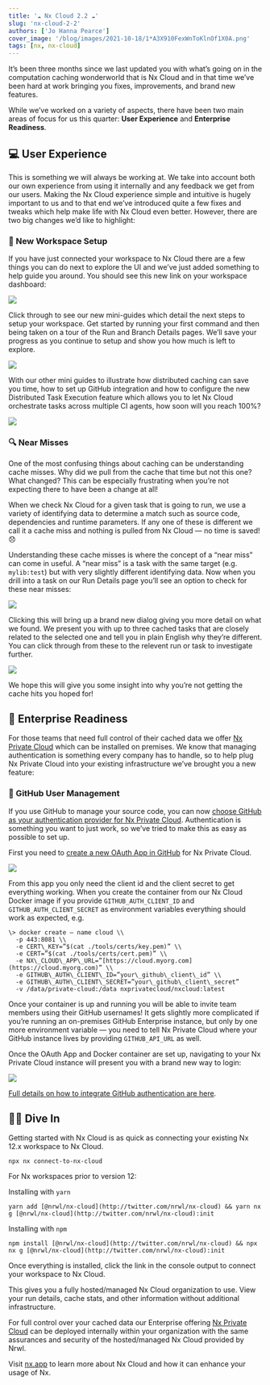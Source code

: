 ```yaml
---
title: '☁️ Nx Cloud 2.2 ☁️'
slug: 'nx-cloud-2-2'
authors: ['Jo Hanna Pearce']
cover_image: '/blog/images/2021-10-18/1*A3X910FexWnToKlnOf1X0A.png'
tags: [nx, nx-cloud]
---
```


It’s been three months since we last updated you with what’s going on in the computation caching wonderworld that is Nx Cloud and in that time we’ve been hard at work bringing you fixes, improvements, and brand new features.

While we’ve worked on a variety of aspects, there have been two main areas of focus for us this quarter: **User Experience** and **Enterprise Readiness**.

## 💻 User Experience

This is something we will always be working at. We take into account both our own experience from using it internally and any feedback we get from our users. Making the Nx Cloud experience simple and intuitive is hugely important to us and to that end we’ve introduced quite a few fixes and tweaks which help make life with Nx Cloud even better. However, there are two big changes we’d like to highlight:

### 🚀 New Workspace Setup

If you have just connected your workspace to Nx Cloud there are a few things you can do next to explore the UI and we’ve just added something to help guide you around. You should see this new link on your workspace dashboard:

![](/blog/images/2021-10-18/1*sBXNN2IyQeQHRHJpoyrI6A.avif)

Click through to see our new mini-guides which detail the next steps to setup your workspace. Get started by running your first command and then being taken on a tour of the Run and Branch Details pages. We’ll save your progress as you continue to setup and show you how much is left to explore.

![](/blog/images/2021-10-18/1*COue7syEXpvdj4OxaRR0GA.avif)

With our other mini guides to illustrate how distributed caching can save you time, how to set up GitHub integration and how to configure the new Distributed Task Execution feature which allows you to let Nx Cloud orchestrate tasks across multiple CI agents, how soon will you reach 100%?

![](/blog/images/2021-10-18/1*eTpJ3GPl5Hm7-bU9JXI8aQ.avif)

### 🔍 Near Misses

One of the most confusing things about caching can be understanding cache misses. Why did we pull from the cache that time but not this one? What changed? This can be especially frustrating when you’re not expecting there to have been a change at all!

When we check Nx Cloud for a given task that is going to run, we use a variety of identifying data to determine a match such as source code, dependencies and runtime parameters. If any one of these is different we call it a cache miss and nothing is pulled from Nx Cloud — no time is saved! 😞

Understanding these cache misses is where the concept of a “near miss” can come in useful. A “near miss” is a task with the same target (e.g. `mylib:test`) but with very slightly different identifying data. Now when you drill into a task on our Run Details page you’ll see an option to check for these near misses:

![](/blog/images/2021-10-18/1*JCQG1hI73zLDT6bM9WIb7A.avif)

Clicking this will bring up a brand new dialog giving you more detail on what we found. We present you with up to three cached tasks that are closely related to the selected one and tell you in plain English why they’re different. You can click through from these to the relevent run or task to investigate further.

![](/blog/images/2021-10-18/1*MHF1aB5U2RbMPMtFSYUX0g.avif)

We hope this will give you some insight into why you’re not getting the cache hits you hoped for!

## 🏢 Enterprise Readiness

For those teams that need full control of their cached data we offer [Nx Private Cloud](https://nx.app/docs/get-started-with-private-cloud-enterprise) which can be installed on premises. We know that managing authentication is something every company has to handle, so to help plug Nx Private Cloud into your existing infrastructure we’ve brought you a new feature:

### 🐙 GitHub User Management

If you use GitHub to manage your source code, you can now [choose GitHub as your authentication provider for Nx Private Cloud](https://nx.app/docs/private-cloud-github-auth). Authentication is something you want to just work, so we’ve tried to make this as easy as possible to set up.

First you need to [create a new OAuth App in GitHub](https://github.com/settings/developers) for Nx Private Cloud.

![](/blog/images/2021-10-18/1*XUINIAdwB8Rofq4os2BoBQ.avif)

From this app you only need the client id and the client secret to get everything working. When you create the container from our Nx Cloud Docker image if you provide `GITHUB_AUTH_CLIENT_ID` and `GITHUB_AUTH_CLIENT_SECRET` as environment variables everything should work as expected, e.g.

```
\> docker create — name cloud \\
  -p 443:8081 \\
  -e CERT\_KEY=”$(cat ./tools/certs/key.pem)” \\
  -e CERT=”$(cat ./tools/certs/cert.pem)” \\
  -e NX\_CLOUD\_APP\_URL=”[https://cloud.myorg.com](https://cloud.myorg.com)” \\
  -e GITHUB\_AUTH\_CLIENT\_ID=”your\_github\_client\_id” \\
  -e GITHUB\_AUTH\_CLIENT\_SECRET=”your\_github\_client\_secret”
  -v /data/private-cloud:/data nxprivatecloud/nxcloud:latest
```

Once your container is up and running you will be able to invite team members using their GitHub usernames! It gets slightly more complicated if you’re running an on-premises GitHub Enterprise instance, but only by one more environment variable — you need to tell Nx Private Cloud where your GitHub instance lives by providing `GITHUB_API_URL` as well.

Once the OAuth App and Docker container are set up, navigating to your Nx Private Cloud instance will present you with a brand new way to login:

![](/blog/images/2021-10-18/1*bxE7LlRcLmQT0PhtabDW8Q.avif)

[Full details on how to integrate GitHub authentication are here](https://nx.app/docs/private-cloud-github-auth).

## 🏊‍♀️ Dive In

Getting started with Nx Cloud is as quick as connecting your existing Nx 12.x workspace to Nx Cloud.

```shell
npx nx connect-to-nx-cloud
```

For Nx workspaces prior to version 12:

Installing with `yarn`

```shell
yarn add [@nrwl/nx-cloud](http://twitter.com/nrwl/nx-cloud) && yarn nx g [@nrwl/nx-cloud](http://twitter.com/nrwl/nx-cloud):init
```

Installing with `npm`

```shell
npm install [@nrwl/nx-cloud](http://twitter.com/nrwl/nx-cloud) && npx nx g [@nrwl/nx-cloud](http://twitter.com/nrwl/nx-cloud):init
```

Once everything is installed, click the link in the console output to connect your workspace to Nx Cloud.

This gives you a fully hosted/managed Nx Cloud organization to use. View your run details, cache stats, and other information without additional infrastructure.

For full control over your cached data our Enterprise offering [Nx Private Cloud](https://nx.app/docs/get-started-with-private-cloud-enterprise) can be deployed internally within your organization with the same assurances and security of the hosted/managed Nx Cloud provided by Nrwl.

Visit [nx.app](https://nx.app) to learn more about Nx Cloud and how it can enhance your usage of Nx.
